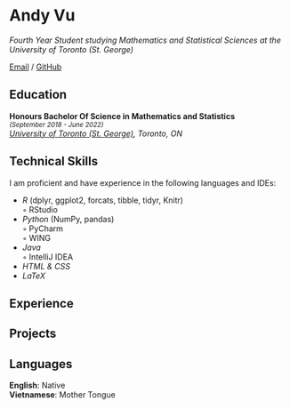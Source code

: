 # Andy Vu

_Fourth Year Student studying Mathematics and Statistical Sciences at the University of Toronto (St. George)_ <br>

[Email](mailto:andy.vu@mail.utoronto.ca) / [GitHub](https://github.com/andyvu016/)

## Education

**Honours Bachelor Of Science in Mathematics and Statistics** <br>
<sup>_(September 2018 - June 2022)_ </sup> <br>
_[University of Toronto (St. George)](https://www.utoronto.ca/), Toronto, ON_

## Technical Skills

I am proficient and have experience in the following languages and IDEs:
  - *R* (dplyr, ggplot2, forcats, tibble, tidyr, Knitr)  
    ◦ RStudio  
  - *Python* (NumPy, pandas)  
    ◦ PyCharm <br>
    ◦ WING  
  - *Java*  
    ◦ IntelliJ IDEA  
  - *HTML & CSS*    
  - *LaTeX*   

## Experience


## Projects


## Languages

**English**: Native <br>
**Vietnamese**: Mother Tongue
